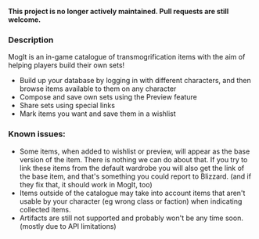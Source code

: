 **This project is no longer actively maintained. Pull requests are still welcome.**
 
### Description

MogIt is an in-game catalogue of transmogrification items with the aim of helping players build their own sets!

- Build up your database by logging in with different characters, and then browse items available to them on any character
- Compose and save own sets using the Preview feature
- Share sets using special links
- Mark items you want and save them in a wishlist

### Known issues:

- Some items, when added to wishlist or preview, will appear as the base version of the item. There is nothing we can do about that. If you try to link these items from the default wardrobe you will also get the link of the base item, and that's something you could report to Blizzard. (and if they fix that, it should work in MogIt, too)
- Items outside of the catalogue may take into account items that aren't usable by your character (eg wrong class or faction) when indicating collected items.
- Artifacts are still not supported and probably won't be any time soon. (mostly due to API limitations)
